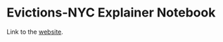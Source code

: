 # Evictions-NYC Explainer Notebook

Link to the [website](https://franziskamarie.github.io/posts/evictions-NYC).
